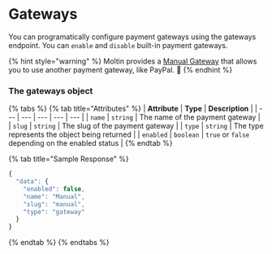 # Gateways

You can programatically configure payment gateways using the gateways endpoint. You can `enable` and `disable` built-in payment gateways.

{% hint style="warning" %}
Moltin provides a [Manual Gateway](../paying-for-an-order/manual-payments.md) that allows you to use another payment gateway, like PayPal. 🎉
{% endhint %}

### The gateways object

{% tabs %}
{% tab title="Attributes" %}
| **Attribute** | **Type** | **Description** |
| --- | --- | --- | --- | --- |
| `name` | `string` | The name of the payment gateway |
| `slug` | `string` | The slug of the payment gateway |
| `type` | `string` | The type represents the object being returned |
| `enabled` | `boolean` | `true` or `false` depending on the enabled status |
{% endtab %}

{% tab title="Sample Response" %}
```javascript
{
  "data": {
    "enabled": false,
    "name": "Manual",
    "slug": "manual",
    "type": "gateway"
  }
}
```
{% endtab %}
{% endtabs %}



